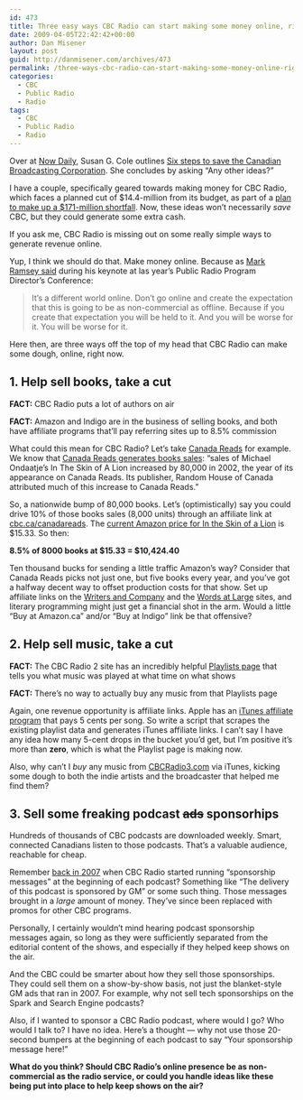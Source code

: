 ```yaml
---
id: 473
title: Three easy ways CBC Radio can start making some money online, right now
date: 2009-04-05T22:42:42+00:00
author: Dan Misener
layout: post
guid: http://danmisener.com/archives/473
permalink: /three-ways-cbc-radio-can-start-making-some-money-online-right-now/
categories:
  - CBC
  - Public Radio
  - Radio
tags:
  - CBC
  - Public Radio
  - Radio
---
```

Over at [Now Daily](http://www.nowtoronto.com/daily/), Susan G. Cole outlines [Six steps to save the Canadian Broadcasting Corporation](http://www.nowtoronto.com/daily/story.cfm?content=168692). She concludes by asking &#8220;Any other ideas?&#8221;

I have a couple, specifically geared towards making money for CBC Radio, which faces a planned cut of $14.4-million from its budget, as part of a [plan to make up a $171-million shortfall](http://www.cbc.ca/arts/media/story/2009/03/26/cbc-layoffs.html). Now, these ideas won&#8217;t necessarily _save_ CBC, but they could generate some extra cash.

If you ask me, CBC Radio is missing out on some really simple ways to generate revenue online.

Yup, I think we should do that. Make money online. Because as [Mark Ramsey said](http://www.hear2.com/2008/09/the-bold-new-pr.html) during his keynote at las year&#8217;s Public Radio Program Director&#8217;s Conference:

> It&#8217;s a different world online. Don&#8217;t go online and create the expectation that this is going to be as non-commercial as offline. Because if you create that expectation you will be held to it. And you will be worse for it. You will be worse for it.

Here then, are three ways off the top of my head that CBC Radio can make some dough, online, right now.

## 1. Help sell books, take a cut

**FACT:** CBC Radio puts a lot of authors on air

**FACT:** Amazon and Indigo are in the business of selling books, and both have affiliate programs that&#8217;ll pay referring sites up to 8.5% commission

What could this mean for CBC Radio? Let&#8217;s take [Canada Reads](http://www.cbc.ca/canadareads/) for example. We know that [Canada Reads generates books sales](http://en.wikipedia.org/wiki/Canada_Reads#Success): &#8220;sales of Michael Ondaatje&#8217;s In The Skin of A Lion increased by 80,000 in 2002, the year of its appearance on Canada Reads. Its publisher, Random House of Canada attributed much of this increase to Canada Reads.&#8221;

So, a nationwide bump of 80,000 books. Let&#8217;s (optimistically) say you could drive 10% of those books sales (8,000 units) through an affiliate link at [cbc.ca/canadareads](http://cbc.ca/canadareads). The [current Amazon price for In the Skin of a Lion](http://www.amazon.ca/gp/product/0394281829?ie=UTF8&tag=buycanreaboo-20&linkCode=as2&camp=15121&creative=390961&creativeASIN=0394281829) is $15.33. So then:

**8.5% of 8000 books at $15.33 = $10,424.40**

Ten thousand bucks for sending a little traffic Amazon&#8217;s way? Consider that Canada Reads picks not just one, but five books every year, and you&#8217;ve got a halfway decent way to offset production costs for that show. Set up affiliate links on the [Writers and Company](http://www.cbc.ca/writersandcompany/) and the [Words at Large](http://www.cbc.ca/wordsatlarge/) sites, and literary programming might just get a financial shot in the arm. Would a little &#8220;Buy at Amazon.ca&#8221; and/or &#8220;Buy at Indigo&#8221; link be that offensive?

## 2. Help sell music, take a cut

**FACT:** The CBC Radio 2 site has an incredibly helpful [Playlists page](http://www.cbc.ca/radio2/playlists.html) that tells you what music was played at what time on what shows

**FACT:** There&#8217;s no way to actually buy any music from that Playlists page

Again, one revenue opportunity is affiliate links. Apple has an [iTunes affiliate program](http://www.apple.com/ca/itunes/affiliates/) that pays 5 cents per song. So write a script that scrapes the existing playlist data and generates iTunes affiliate links. I can&#8217;t say I have any idea how many 5-cent drops in the bucket you&#8217;d get, but I&#8217;m positive it&#8217;s more than **zero**, which is what the Playlist page is making now.

Also, why can&#8217;t I _buy_ any music from [CBCRadio3.com](http://radio3.cbc.ca/) via iTunes, kicking some dough to both the indie artists and the broadcaster that helped me find them?

## 3. Sell some freaking podcast <strike>ads</strike> sponsorhips

Hundreds of thousands of CBC podcasts are downloaded weekly. Smart, connected Canadians listen to those podcasts. That&#8217;s a valuable audience, reachable for cheap.

Remember [back in 2007](http://hughmcguire.net/2007/10/12/cbc-podcasts-have-ads/) when CBC Radio started running &#8220;sponsorship messages&#8221; at the beginning of each podcast? Something like &#8220;The delivery of this podcast is sponsored by GM&#8221; or some such thing. Those messages brought in a _large_ amount of money. They&#8217;ve since been replaced with promos for other CBC programs.

Personally, I certainly wouldn&#8217;t mind hearing podcast sponsorship messages again, so long as they were sufficiently separated from the editorial content of the shows, and especially if they helped keep shows on the air.

And the CBC could be smarter about how they sell those sponsorships. They could sell them on a show-by-show basis, not just the blanket-style GM ads that ran in 2007. For example, why not sell tech sponsorships on the Spark and Search Engine podcasts?

Also, if I wanted to sponsor a CBC Radio podcast, where would I go? Who would I talk to? I have no idea. Here&#8217;s a thought &#8212; why not use those 20-second bumpers at the beginning of each podcast to say &#8220;Your sponsorship message here!&#8221;

**What do you think? Should CBC Radio&#8217;s online presence be as non-commercial as the radio service, or could you handle ideas like these being put into place to help keep shows on the air?**